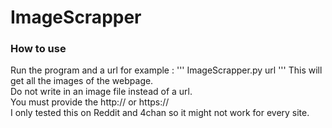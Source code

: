 # ImageScrapper
### How to use
Run the program and a url for example : 
'''
ImageScrapper.py url
'''
This will get all the images of the webpage.  
Do not write in an image file instead of a url.  
You must provide the http:// or https://  
I only tested this on Reddit and 4chan so it might not work for every site.
